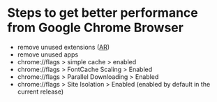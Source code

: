 # Steps to get better performance from Google Chrome Browser
- remove unused extensions ([AR](https://www.abanoubhanna.com/2018/02/boost-Google-Chrome-performance-speed-up-loading-web-pages.html))
- remove unused apps
- chrome://flags > simple cache > enabled
- chrome://flags > FontCache Scaling > Enabled
- chrome://flags > Parallel Downloading > Enabled
- chrome://flags > Site Isolation > Enabled (enabled by default in the current release)
